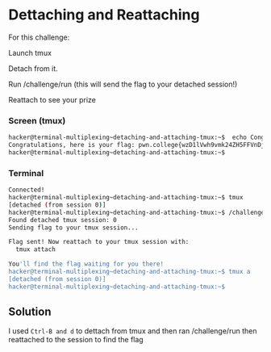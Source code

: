 # Dettaching and Reattaching
For this challenge:

Launch tmux

Detach from it.

Run /challenge/run (this will send the flag to your detached session!)

Reattach to see your prize
### Screen (tmux)
```bash
hacker@terminal-multiplexing~detaching-and-attaching-tmux:~$  echo Congratulations, here is your flag: pwn.college{wzD1lVwh9vmk24ZH5FFVnDjkJp1.QX5gjM4EDLzQjN1czW}
Congratulations, here is your flag: pwn.college{wzD1lVwh9vmk24ZH5FFVnDjkJp1.QX5gjM4EDLzQjN1czW}
hacker@terminal-multiplexing~detaching-and-attaching-tmux:~$
```
### Terminal
```bash
Connected!
hacker@terminal-multiplexing~detaching-and-attaching-tmux:~$ tmux
[detached (from session 0)]
hacker@terminal-multiplexing~detaching-and-attaching-tmux:~$ /challenge/run
Found detached tmux session: 0
Sending flag to your tmux session...

Flag sent! Now reattach to your tmux session with:
  tmux attach

You'll find the flag waiting for you there!
hacker@terminal-multiplexing~detaching-and-attaching-tmux:~$ tmux a
[detached (from session 0)]
hacker@terminal-multiplexing~detaching-and-attaching-tmux:~$
```

## Solution
I used `Ctrl-B and d` to dettach from tmux and then ran /challenge/run then reattached to the session to find the flag
